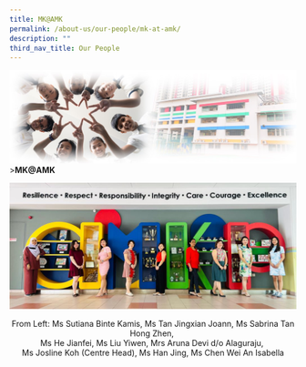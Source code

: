 ```yaml
---
title: MK@AMK
permalink: /about-us/our-people/mk-at-amk/
description: ""
third_nav_title: Our People
---
```

![Sub-banner](/images/sub%20banner.jpg)
&gt;**MK@AMK**

![](/images/About%20Us/MK.png)
<center>
From Left: Ms Sutiana Binte Kamis, Ms Tan Jingxian Joann, Ms Sabrina Tan Hong Zhen,&nbsp;<br>
Ms He Jianfei,&nbsp;Ms Liu Yiwen, Mrs Aruna Devi d/o Alaguraju,&nbsp;<br>
Ms Josline Koh (Centre Head), Ms Han Jing, Ms Chen Wei An Isabella
</center>